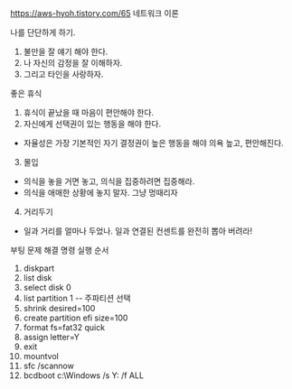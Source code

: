 https://aws-hyoh.tistory.com/65 네트워크 이론

나를 단단하게 하기.
1. 불만을 잘 얘기 해야 한다.
2. 나 자신의 감정을 잘 이해하자. 
3. 그리고 타인을 사랑하자.

좋은 휴식 
1. 휴식이 끝났을 때 마음이 편안해야 한다.
2. 자신에게 선택권이 있는 행동을 해야 한다.
  - 자율성은 가장 기본적인 자기 결정권이 높은 행동을 해야 의욕 높고, 편안해진다.
3. 몰입
  - 의식을 놓을 거면 놓고, 의식을 집중하려면 집중해라.
  - 의식을 애매한 상황에 놓지 말자. 그냥 멍때리자
4. 거리두기
  - 일과 거리를 얼마나 두었나. 일과 연결된 컨센트를 완전히 뽑아 버려라!

부팅 문제 해결
명령 실행 순서
1. diskpart
2. list disk 
3. select disk 0
4. list partition 1 -- 주파티션 선택 
5. shrink desired=100
6. create partition efi size=100
7. format fs=fat32 quick
8. assign letter=Y
9. exit
10. mountvol
11. sfc /scannow
12. bcdboot c:\Windows /s Y: /f ALL

